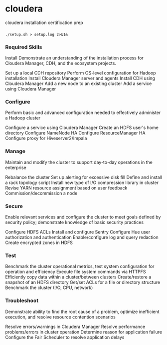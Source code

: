 # cloudera
cloudera installation certification prep

###

```
./setup.sh > setup.log 2>&1&
```

### Required Skills ### 
Install
Demonstrate an understanding of the installation process for Cloudera Manager, CDH, and the ecosystem projects.

Set up a local CDH repository
Perform OS-level configuration for Hadoop installation
Install Cloudera Manager server and agents
Install CDH using Cloudera Manager
Add a new node to an existing cluster
Add a service using Cloudera Manager


### Configure ### 
Perform basic and advanced configuration needed to effectively administer a Hadoop cluster

Configure a service using Cloudera Manager
Create an HDFS user's home directory
Configure NameNode HA
Configure ResourceManager HA
Configure proxy for Hiveserver2/Impala


### Manage ###
Maintain and modify the cluster to support day-to-day operations in the enterprise

Rebalance the cluster
Set up alerting for excessive disk fill
Define and install a rack topology script
Install new type of I/O compression library in cluster
Revise YARN resource assignment based on user feedback
Commission/decommission a node

### Secure ###
Enable relevant services and configure the cluster to meet goals defined by security policy; demonstrate knowledge of basic security practices

Configure HDFS ACLs
Install and configure Sentry
Configure Hue user authorization and authentication
Enable/configure log and query redaction
Create encrypted zones in HDFS

### Test ###
Benchmark the cluster operational metrics, test system configuration for operation and efficiency
Execute file system commands via HTTPFS
Efficiently copy data within a cluster/between clusters
Create/restore a snapshot of an HDFS directory
Get/set ACLs for a file or directory structure
Benchmark the cluster (I/O, CPU, network)

### Troubleshoot ###
Demonstrate ability to find the root cause of a problem, optimize inefficient execution, and resolve resource contention scenarios

Resolve errors/warnings in Cloudera Manager
Resolve performance problems/errors in cluster operation
Determine reason for application failure
Configure the Fair Scheduler to resolve application delays
